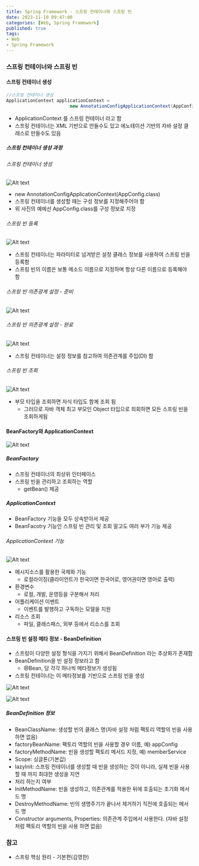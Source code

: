 ```yaml
---
title: Spring Framework - 스프링 컨테이너와 스프링 빈
date: 2023-11-10 09:47:00
categories: [Web, Spring Framework]
published: true
tags:
- Web
- Spring Framework
---
```

### 스프링 컨테이너와 스프링 빈

#### 스프링 컨테이너 생성
```java
//스프링 컨테이너 생성
ApplicationContext applicationContext = 
                        new AnnotationConfigApplicationContext(AppConfig.class);
```
 - ApplicationContext 를 스프링 컨테이너 라고 함
 - 스프링 컨테이너는 XML 기반으로 만들수도 있고 에노테이션 기반의 자바 설정 클래스로 만들수도 있음

##### 스프링 컨테이너 생성 과정

###### 스프링 컨테이너 생성
![Alt text](/assets/posts/img/spring/spring_04_01.png)
 - new AnnotationConfigApplicationContext(AppConfig.class)
 - 스프링 컨테이너를 생성할 때는 구성 정보를 지정해주어야 함
 - 위 사진의 예에선 AppConfig.class를 구성 정보로 지정

###### 스프링 빈 등록
![Alt text](/assets/posts/img/spring/spring_04_02.png)
 - 스프링 컨테이너는 파라미터로 넘겨받은 설정 클래스 정보를 사용하여 스프링 빈을 등록함
 - 스프링 빈의 이름은 보통 메소드 이름으로 지정하며 항상 다른 이름으로 등록해야 함

###### 스프링 빈 의존광계 설정 - 준비
![Alt text](/assets/posts/img/spring/spring_04_03.png)

###### 스프링 빈 의존광계 설정 - 완료
![Alt text](/assets/posts/img/spring/spring_04_04.png)
 - 스프링 컨테이너는 설정 정보를 참고하여 의존관계를 주입(DI) 함

###### 스프링 빈 조회
![Alt text](/assets/posts/img/spring/spring_04_05.png)
 - 부모 타입을 조회하면 자식 타입도 함께 조회 됨
    - 그러므로 자바 객체 최고 부모인 Object 타입으로 죄회하면 모든 스프링 빈을 조회하게됨

#### BeanFactory와 ApplicationContext
![Alt text](/assets/posts/img/spring/spring_04_06.png)

##### BeanFactory
 - 스프링 컨테이너의 최상위 인터페이스
 - 스프링 빈을 관리하고 조회하는 역할
   - getBean() 제공

##### ApplicationContext
 - BeanFactory 기능을 모두 상속받아서 제공
 - BeanFacotry 기능인 스프링 빈 관리 및 조회 말고도 여러 부가 기능 제공 

###### ApplicationContext 기능
![Alt text](/assets/posts/img/spring/spring_04_07.png)
 - 메시지소스를 활용한 국제화 기능
   - 로컬라이징(클라이언트가 한국이면 한국어로, 영어권이면 영어로 출력)
 - 환경변수
   - 로컬, 개발, 운영등을 구분해서 처리
 - 어플리케이션 이벤트
   - 이벤트를 발행하고 구독하는 모델을 지원
 - 리소스 조회
   - 파일, 클래스패스, 외부 등에서 리소스를 조회 

#### 스프링 빈 설정 메타 정보 - BeanDefinition
 - 스프링이 다양한 설정 형식을 가지기 위해서 BeanDefinition 라는 추상화가 존재함
 - BeanDefinition을 빈 설정 정보라고 함
   - @Bean, <bean> 당 각각 하나씩 메타정보가 생성됨
 - 스프링 컨테이너는 이 메타정보를 기반으로 스프링 빈을 생성

![Alt text](/assets/posts/img/spring/spring_04_08.png)

![Alt text](/assets/posts/img/spring/spring_04_09.png)
 
##### BeanDefinition 정보
 - BeanClassName: 생성할 빈의 클래스 명(자바 설정 처럼 팩토리 역할의 빈을 사용하면 없음)
 - factoryBeanName: 팩토리 역할의 빈을 사용할 경우 이름, 예) appConfig
 - factoryMethodName: 빈을 생성할 팩토리 메서드 지정, 예) memberService
 - Scope: 싱글톤(기본값)
 - lazyInit: 스프링 컨테이너를 생성할 때 빈을 생성하는 것이 아니라, 실제 빈을 사용할 때 까지 최대한 생성을 지연
 - 처리 하는지 여부
 - InitMethodName: 빈을 생성하고, 의존관계를 적용한 뒤에 호출되는 초기화 메서드 명
 - DestroyMethodName: 빈의 생명주기가 끝나서 제거하기 직전에 호출되는 메서드 명
 - Constructor arguments, Properties: 의존관계 주입에서 사용한다. (자바 설정 처럼 팩토리 역할의 빈을 사용
하면 없음)

### 참고
 - 스프링 핵심 원리 - 기본편(김영한)
 